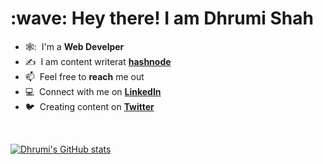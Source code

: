 <h1 align="left" id="dhrumishah-title">:wave: Hey there! I am Dhrumi Shah</h1>

- 🕸️: &nbsp;I'm a **Web Develper**
- :writing_hand: &nbsp;I am content writerat **[hashnode](https://dhrumishah.hashnode.dev/)**
- :mailbox: &nbsp;Feel free to **reach** me out
- :computer: &nbsp;Connect with me on **[LinkedIn](https://www.linkedin.com/in/dhrumi-shah-a35b751b9/)**
- :bird: &nbsp;Creating content on **[Twitter](https://twitter.com/deetwts)**

<br>

[![Dhrumi's GitHub stats](https://github-readme-stats.vercel.app/api?username=dhrumishah)](https://github.com/anuraghazra/github-readme-stats)

